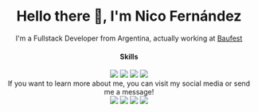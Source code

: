 <div align="center">
    <h1>Hello there 🤙, I'm Nico Fernández</h1>
</div>
<div align="center">
    I'm a Fullstack Developer from Argentina, actually working at <a href="https://baufest.com">Baufest</a>
</div>
<div align="center">
    <h4>Skills</h4>
    <img src="https://img.shields.io/badge/Java-ED8B00?style=for-the-badge&logo=java&logoColor=white">
    <img src="https://img.shields.io/badge/JavaScript-F7DF1E?style=for-the-badge&logo=javascript&logoColor=black">
    <img src="https://img.shields.io/badge/HTML5-E34F26?style=for-the-badge&logo=html5&logoColor=white">
    <img src="https://img.shields.io/badge/CSS3-1572B6?style=for-the-badge&logo=css3&logoColor=white">
</div>


<div align="center">
    If you want to learn more about me, you can visit my social media or send me a message!
</div>
<!-- BADGES -->
<div align="center"><a href="https://www.linkedin.com/in/nicolasfmorel/"><img src="https://img.shields.io/badge/LinkedIn-0077B5?style=for-the-badge&logo=linkedin&logoColor=white"></a>
<a href="nicofmorel@gmail.com"><img src="https://img.shields.io/badge/Gmail-D14836?style=for-the-badge&logo=gmail&logoColor=white"></a>
<a href="https://twitter.com/Nico84180m"><img src="https://img.shields.io/badge/Twitter-1DA1F2?style=for-the-badge&logo=twitter&logoColor=white"></a>
<a href="https://www.instagram.com/nicofermorel/"><img src="https://img.shields.io/badge/Instagram-E4405F?style=for-the-badge&logo=instagram&logoColor=whitee"></a>
</div>
